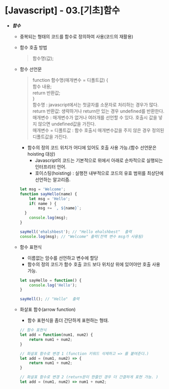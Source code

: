 # [Javascript] - 03.[기초]함수

* ___함수___
  - 중복되는 형태의 코드를 함수로 정의하여 사용(코드의 재활용)
  - 함수 호출 방법
    > 함수명(값);  
  - 함수 선언문
    > function 함수명(매개변수 = 디폴트값) {  
      함수 내용;  
      return 반환값;  
    }  
    함수명 : javascript에서는 첫글자를 소문자로 처리하는 경우가 많다.  
    return 반환값: 생략하거나 return만 있는 경우 undefined를 반환한다.  
    매개변수 : 매개변수가 없거나 여러개를 선언할 수 있다. 호출시 값을 넣지 않으면 undefined값을 가진다.  
    매개변수 = 디폴트값 : 함수 호출시 매개변수값을 주지 않은 경우 정의된 디폴트값을 가진다.  
    - 함수의 정의 코드 위치가 어디에 있어도 호출 사용 가능.(함수 선언문은 hoisting 대상)
      - Javascript의 코드는 기본적으로 위에서 아래로 순차적으로 실행되는 인터프리터 언어.
      - 호이스팅(hoisting) : 실행전 내부적으로 코드의 유효 범위를 최상단에 선언하는 알고리즘.
    ```javascript
    let msg = 'Welcome';
    function sayHello(name) {
	    let msg = 'Hello';
	    if( name ) {
		    msg += `, ${name}`;
      }
	    console.log(msg);
    }

    sayHell('ehalshbest'); // "Hello ehalshbest"  출력
    console.log(msg); // "Welcome" 출력(전역 변수 msg가 사용됨)
    ``` 

  - 함수 표현식
    - 이름없는 암수를 선언하고 변수에 할당
    - 함수의 정의 코드가 함수 호출 코드 보다 위치상 위에 있어야만 호출 사용 가능.
    ```javascript
    let sayHello = function() {
	    console.log('Hello');
    }

    sayHell(); // "Hello"  출력
    ``` 
  
  - 화살표 함수(arrow function)
    - 함수 표현식을 좀더 간단하게 표현하는 형태.
    ```javascript
    // 함수 표현식
    let add = function(num1, num2) {
	    return num1 + num2;
    }

    // 화살표 함수로 변경 1 (function 키워드 삭제하고 => 를 붙여준다.)
    let add = (num1, num2) => {
	    return num1 + num2;
    }

    // 화살표 함수로 변경 2 (return문이 한줄인 경우 더 간결하게 표현 가능. )
    let add = (num1, num2) => num1 + num2;

    ``` 